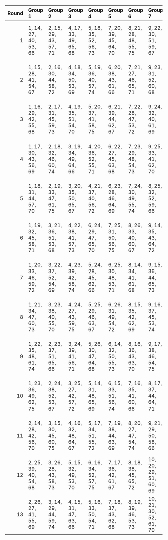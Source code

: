 |   Round | Group 1               | Group 2               | Group 3               | Group 4               | Group 5               | Group 6               | Group 7                | Group 8                | Group 9                | Group 10               | Group 11          | Group 12           | Group 13           |
|--------:|:----------------------|:----------------------|:----------------------|:----------------------|:----------------------|:----------------------|:-----------------------|:-----------------------|:-----------------------|:-----------------------|:------------------|:-------------------|:-------------------|
|       1 | 1, 14, 27, 40, 53, 66 | 2, 15, 29, 43, 57, 71 | 4, 17, 33, 49, 65, 68 | 5, 18, 35, 52, 56, 73 | 7, 20, 39, 45, 64, 70 | 8, 21, 28, 48, 55, 75 | 9, 22, 30, 51, 59, 67  | 10, 23, 32, 41, 63, 72 | 12, 25, 36, 47, 58, 69 | 13, 26, 38, 50, 62, 74 | 3, 16, 31, 46, 61 | 6, 19, 37, 42, 60  | 11, 24, 34, 44, 54 |
|       2 | 1, 15, 28, 41, 54, 67 | 2, 16, 30, 44, 58, 72 | 4, 18, 34, 50, 53, 69 | 5, 19, 36, 40, 57, 74 | 6, 20, 38, 43, 61, 66 | 7, 21, 27, 46, 65, 71 | 9, 23, 31, 52, 60, 68  | 10, 24, 33, 42, 64, 73 | 12, 26, 37, 48, 59, 70 | 13, 14, 39, 51, 63, 75 | 3, 17, 32, 47, 62 | 8, 22, 29, 49, 56  | 11, 25, 35, 45, 55 |
|       3 | 1, 16, 29, 42, 55, 68 | 2, 17, 31, 45, 59, 73 | 4, 19, 35, 51, 54, 70 | 5, 20, 37, 41, 58, 75 | 6, 21, 39, 44, 62, 67 | 7, 22, 28, 47, 53, 72 | 9, 24, 32, 40, 61, 69  | 10, 25, 34, 43, 65, 74 | 11, 26, 36, 46, 56, 66 | 12, 14, 38, 49, 60, 71 | 3, 18, 33, 48, 63 | 8, 23, 30, 50, 57  | 13, 15, 27, 52, 64 |
|       4 | 1, 17, 30, 43, 56, 69 | 2, 18, 32, 46, 60, 74 | 3, 19, 34, 49, 64, 66 | 4, 20, 36, 52, 55, 71 | 6, 22, 27, 45, 63, 68 | 7, 23, 29, 48, 54, 73 | 9, 25, 33, 41, 62, 70  | 10, 26, 35, 44, 53, 75 | 11, 14, 37, 47, 57, 67 | 12, 15, 39, 50, 61, 72 | 5, 21, 38, 42, 59 | 8, 24, 31, 51, 58  | 13, 16, 28, 40, 65 |
|       5 | 1, 18, 31, 44, 57, 70 | 2, 19, 33, 47, 61, 75 | 3, 20, 35, 50, 65, 67 | 4, 21, 37, 40, 56, 72 | 6, 23, 28, 46, 64, 69 | 7, 24, 30, 49, 55, 74 | 8, 25, 32, 52, 59, 66  | 9, 26, 34, 42, 63, 71  | 11, 15, 38, 48, 58, 68 | 12, 16, 27, 51, 62, 73 | 5, 22, 39, 43, 60 | 10, 14, 36, 45, 54 | 13, 17, 29, 41, 53 |
|       6 | 1, 19, 32, 45, 58, 71 | 3, 21, 36, 51, 53, 68 | 4, 22, 38, 41, 57, 73 | 6, 24, 29, 47, 65, 70 | 7, 25, 31, 50, 56, 75 | 8, 26, 33, 40, 60, 67 | 9, 14, 35, 43, 64, 72  | 11, 16, 39, 49, 59, 69 | 12, 17, 28, 52, 63, 74 | 13, 18, 30, 42, 54, 66 | 2, 20, 34, 48, 62 | 5, 23, 27, 44, 61  | 10, 15, 37, 46, 55 |
|       7 | 1, 20, 33, 46, 59, 72 | 3, 22, 37, 52, 54, 69 | 4, 23, 39, 42, 58, 74 | 5, 24, 28, 45, 62, 66 | 6, 25, 30, 48, 53, 71 | 8, 14, 34, 41, 61, 68 | 9, 15, 36, 44, 65, 73  | 11, 17, 27, 50, 60, 70 | 12, 18, 29, 40, 64, 75 | 13, 19, 31, 43, 55, 67 | 2, 21, 35, 49, 63 | 7, 26, 32, 51, 57  | 10, 16, 38, 47, 56 |
|       8 | 1, 21, 34, 47, 60, 73 | 3, 23, 38, 40, 55, 70 | 4, 24, 27, 43, 59, 75 | 5, 25, 29, 46, 63, 67 | 6, 26, 31, 49, 54, 72 | 8, 15, 35, 42, 62, 69 | 9, 16, 37, 45, 53, 74  | 10, 17, 39, 48, 57, 66 | 11, 18, 28, 51, 61, 71 | 13, 20, 32, 44, 56, 68 | 2, 22, 36, 50, 64 | 7, 14, 33, 52, 58  | 12, 19, 30, 41, 65 |
|       9 | 1, 22, 35, 48, 61, 74 | 2, 23, 37, 51, 65, 66 | 3, 24, 39, 41, 56, 71 | 5, 26, 30, 47, 64, 68 | 6, 14, 32, 50, 55, 73 | 8, 16, 36, 43, 63, 70 | 9, 17, 38, 46, 54, 75  | 10, 18, 27, 49, 58, 67 | 11, 19, 29, 52, 62, 72 | 13, 21, 33, 45, 57, 69 | 4, 25, 28, 44, 60 | 7, 15, 34, 40, 59  | 12, 20, 31, 42, 53 |
|      10 | 1, 23, 36, 49, 62, 75 | 2, 24, 38, 52, 53, 67 | 3, 25, 27, 42, 57, 72 | 5, 14, 31, 48, 65, 69 | 6, 15, 33, 51, 56, 74 | 7, 16, 35, 41, 60, 66 | 8, 17, 37, 44, 64, 71  | 10, 19, 28, 50, 59, 68 | 11, 20, 30, 40, 63, 73 | 13, 22, 34, 46, 58, 70 | 4, 26, 29, 45, 61 | 9, 18, 39, 47, 55  | 12, 21, 32, 43, 54 |
|      11 | 2, 14, 28, 42, 56, 70 | 3, 15, 30, 45, 60, 75 | 4, 16, 32, 48, 64, 67 | 5, 17, 34, 51, 55, 72 | 7, 19, 38, 44, 63, 69 | 8, 20, 27, 47, 54, 74 | 9, 21, 29, 50, 58, 66  | 10, 22, 31, 40, 62, 71 | 12, 24, 35, 46, 57, 68 | 13, 25, 37, 49, 61, 73 | 1, 26, 39, 52, 65 | 6, 18, 36, 41, 59  | 11, 23, 33, 43, 53 |
|      12 | 2, 25, 39, 40, 54, 68 | 3, 26, 28, 43, 58, 73 | 5, 15, 32, 49, 53, 70 | 6, 16, 34, 52, 57, 75 | 7, 17, 36, 42, 61, 67 | 8, 18, 38, 45, 65, 72 | 10, 20, 29, 51, 60, 69 | 11, 21, 31, 41, 64, 74 | 12, 22, 33, 44, 55, 66 | 13, 23, 35, 47, 59, 71 | 1, 24, 37, 50, 63 | 4, 14, 30, 46, 62  | 9, 19, 27, 48, 56  |
|      13 | 2, 26, 27, 41, 55, 69 | 3, 14, 29, 44, 59, 74 | 4, 15, 31, 47, 63, 66 | 5, 16, 33, 50, 54, 71 | 7, 18, 37, 43, 62, 68 | 8, 19, 39, 46, 53, 73 | 10, 21, 30, 52, 61, 70 | 11, 22, 32, 42, 65, 75 | 12, 23, 34, 45, 56, 67 | 13, 24, 36, 48, 60, 72 | 1, 25, 38, 51, 64 | 6, 17, 35, 40, 58  | 9, 20, 28, 49, 57  |